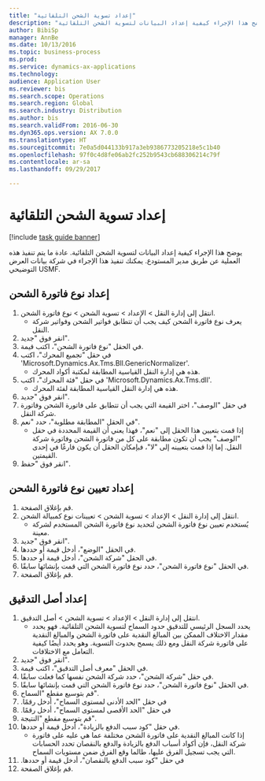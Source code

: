 ```yaml
--- 
title: "إعداد تسوية الشحن التلقائية"
description: "يوضح هذا الإجراء كيفية إعداد البيانات لتسوية الشحن التلقائية."
author: BibiSp
manager: AnnBe
ms.date: 10/13/2016
ms.topic: business-process
ms.prod: 
ms.service: dynamics-ax-applications
ms.technology: 
audience: Application User
ms.reviewer: bis
ms.search.scope: Operations
ms.search.region: Global
ms.search.industry: Distribution
ms.author: bis
ms.search.validFrom: 2016-06-30
ms.dyn365.ops.version: AX 7.0.0
ms.translationtype: HT
ms.sourcegitcommit: 7e0a5d044133b917a3eb9386773205218e5c1b40
ms.openlocfilehash: 97f0c4d8fe06ab2fc252b9543cb688306214c79f
ms.contentlocale: ar-sa
ms.lasthandoff: 09/29/2017

---
```

# <a name="set-up-automatic-freight-reconciliation"></a>إعداد تسوية الشحن التلقائية

[!include [task guide banner](../../includes/task-guide-banner.md)]

يوضح هذا الإجراء كيفية إعداد البيانات لتسوية الشحن التلقائية. عادة ما يتم تنفيذ هذه العملية عن طريق مدير المستودع. يمكنك تنفيذ هذا الإجراء في شركة بيانات العرض التوضيحي USMF.


## <a name="set-up-the-freight-bill-type"></a>إعداد نوع فاتورة الشحن
1. انتقل إلى إدارة النقل > الإعداد > تسوية الشحن > نوع فاتورة الشحن.
    * يعرف نوع فاتورة الشحن كيف يجب أن تتطابق فواتير الشحن وفواتير شركة النقل.  
2. انقر فوق "جديد".
3. في الحقل "نوع فاتورة الشحن"، اكتب قيمة.
4. في حقل "تجميع المحرك"، اكتب 'Microsoft.Dynamics.Ax.Tms.Bll.GenericNormalizer'.
    * هذه هي إدارة النقل القياسية المطابقة لمكتبة أكواد المحرك.  
5. في حقل "فئة المحرك"، اكتب 'Microsoft.Dynamics.Ax.Tms.dll'.
    * هذه هي إدارة النقل القياسية المطابقة لفئة المحرك.  
6. انقر فوق "جديد".
7. في حقل "الوصف"، اختر القيمة التي يجب أن تتطابق على فاتورة الشحن وفاتورة شركة النقل.  
8. في الحقل "المطابقة مطلوبة"، حدد "نعم".
    * إذا قمت بتعيين هذا الحقل إلى "نعم"، فهذا يعني أن القيمة المحددة في حقل "الوصف" يجب أن تكون مطابقة على كل من فاتورة الشحن وفاتورة شركة النقل. إما إذا قمت بتعيينه إلى "لا"، فبإمكان الحقل أن يكون فارغًا في إحدى القيمتين.  
9. انقر فوق "حفظ".

## <a name="set-up-the-freight-bill-type-assignment"></a>إعداد تعيين نوع فاتورة الشحن
1. قم بإغلاق الصفحة.
2. انتقل إلى إدارة النقل > الإعداد > تسوية الشحن > تعيينات نوع كمبيالة الشحن.
    * يُستخدم تعيين نوع فاتورة الشحن لتحديد نوع فاتورة الشحن المستخدم لشركة معينة.   
3. انقر فوق "جديد".
4. في الحقل "الوضع"، أدخل قيمة أو حددها.
5. في الحقل "شركة الشحن"، أدخل قيمة أو حددها.
6. في الحقل "نوع فاتورة الشحن"، حدد نوع فاتورة الشحن التي قمت بإنشائها سابقًا.
7. قم بإغلاق الصفحة.

## <a name="set-up-the-audit-master"></a>إعداد أصل التدقيق
1. انتقل إلى إدارة النقل > الإعداد > تسوية الشحن > أصل التدقيق.
    * يحدد السجل الرئيسي للتدقيق حدود السماح لتسوية الشحن التلقائية. فهو يحدد مقدار الاختلاف الممكن بين المبالغ النقدية على فاتورة الشحن والمبالغ النقدية على فاتورة شركة النقل ومع ذلك يسمح بحدوث التسوية. وهو يحدد أيضًا كيفية التعامل مع الاختلافات.  
2. انقر فوق "جديد".
3. في الحقل "معرف أصل التدقيق‬"، اكتب قيمة.
4. في حقل "شركة الشحن"، حدد شركة الشحن نفسها كما فعلت سابقًا.
5. في الحقل "نوع فاتورة الشحن"، حدد نوع فاتورة الشحن التي قمت بإنشائها سابقًا.
6. قم بتوسيع مقطع "السماح".
7. في حقل "‏‫الحد الأدنى لمستوى السماح"، أدخل رقمًا.
8. في حقل "‏‫الحد الأقصى لمستوى السماح"، أدخل رقمًا.
9. قم بتوسيع مقطع "النتيجة".
10. في حقل "‏‫كود سبب الدفع بالزيادة‬"، أدخل قيمة أو حددها.
    * إذا كانت المبالغ النقدية على فاتورة الشحن مختلفة عما هي عليه على فاتورة شركة النقل، فإن أكواد أسباب الدفع بالزيادة والدفع بالنقصان تحدد الحسابات التي يجب تسجيل الفرق عليها، طالما وقع الفرق ضمن مستويات السماح.  
11. في حقل "‏‫كود سبب الدفع بالنقصان"، أدخل قيمة أو حددها.
12. قم بإغلاق الصفحة.


